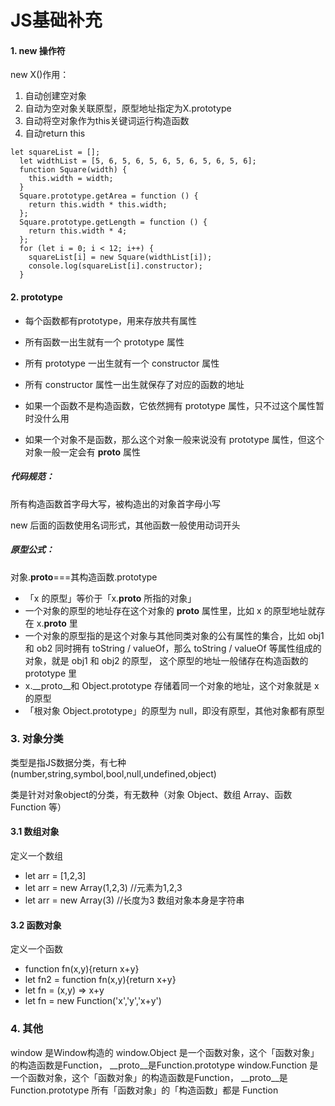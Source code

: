 # JS基础补充
#### 1. new 操作符
new X()作用：
1. 自动创建空对象
2. 自动为空对象关联原型，原型地址指定为X.prototype
3. 自动将空对象作为this关键词运行构造函数
4. 自动return this
    
```
let squareList = [];
  let widthList = [5, 6, 5, 6, 5, 6, 5, 6, 5, 6, 5, 6];
  function Square(width) {
    this.width = width;
  }
  Square.prototype.getArea = function () {
    return this.width * this.width;
  };
  Square.prototype.getLength = function () {
    return this.width * 4;
  };
  for (let i = 0; i < 12; i++) {
    squareList[i] = new Square(widthList[i]);
    console.log(squareList[i].constructor);
  }
```

#### 2. prototype
* 每个函数都有prototype，用来存放共有属性

* 所有函数一出生就有一个 prototype 属性
 
* 所有 prototype 一出生就有一个 constructor 属性

* 所有 constructor 属性一出生就保存了对应的函数的地址
 
* 如果一个函数不是构造函数，它依然拥有 prototype 属性，只不过这个属性暂时没什么用
 
* 如果一个对象不是函数，那么这个对象一般来说没有 prototype 属性，但这个对象一般一定会有 __proto__ 属性

##### 代码规范：

所有构造函数首字母大写，被构造出的对象首字母小写

new 后面的函数使用名词形式，其他函数一般使用动词开头

##### 原型公式：
对象.__proto__===其构造函数.prototype

* 「x 的原型」等价于「x.__proto__ 所指的对象」
* 一个对象的原型的地址存在这个对象的 __proto__ 属性里，比如 x 的原型地址就存在 x.__proto__ 里
* 一个对象的原型指的是这个对象与其他同类对象的公有属性的集合，比如 obj1 和 ob2 同时拥有 
toString / valueOf，那么 toString / valueOf 等属性组成的对象，就是 obj1 和 obj2 的原型，
这个原型的地址一般储存在构造函数的 prototype 里
* x.__proto__和 Object.prototype 存储着同一个对象的地址，这个对象就是 x 的原型
* 「根对象 Object.prototype」的原型为 null，即没有原型，其他对象都有原型

### 3. 对象分类
类型是指JS数据分类，有七种(number,string,symbol,bool,null,undefined,object)

类是针对对象object的分类，有无数种（对象 Object、数组 Array、函数 Function 等）

#### 3.1 数组对象
定义一个数组
* let arr = [1,2,3]
* let arr = new Array(1,2,3) //元素为1,2,3
* let arr = new Array(3) //长度为3
数组对象本身是字符串

#### 3.2 函数对象
定义一个函数
* function fn(x,y){return x+y}
* let fn2 = function fn(x,y){return x+y}
* let fn = (x,y) => x+y
* let fn = new Function('x','y','x+y')

### 4. 其他

window 是Window构造的
window.Object 是一个函数对象，这个「函数对象」的构造函数是Function， __proto__是Function.prototype
window.Function 是一个函数对象，这个「函数对象」的构造函数是Function， __proto__是Function.prototype
所有「函数对象」的「构造函数」都是 Function

